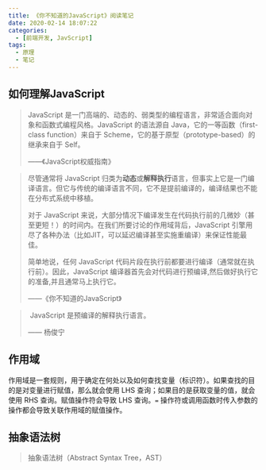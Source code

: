 ```yaml
---
title: 《你不知道的JavaScript》阅读笔记
date: 2020-02-14 18:07:22
categories:
  - [前端开发, JavScript]
tags:
  - 原理
  - 笔记
---
```


## 如何理解JavaScript

> JavaScript 是一门高端的、动态的、弱类型的编程语言，非常适合面向对象和函数式编程风格。JavaScript 的语法源自 Java，它的一等函数（first-class function）来自于 Scheme，它的基于原型（prototype-based）的继承来自于 Self。
>
> ——《JavaScript权威指南》

> 尽管通常将 JavaScript 归类为**动态**或**解释执行**语言，但事实上它是一门编译语言。但它与传统的编译语言不同，它不是提前编译的，编译结果也不能在分布式系统中移植。
>
> 对于 JavaScript 来说，大部分情况下编译发生在代码执行前的几微妙（甚至更短！）的时间内。在我们所要讨论的作用域背后，JavaScript 引擎用尽了各种办法（比如JIT，可以延迟编译甚至实施重编译）来保证性能最佳。
>
> 简单地说，任何 JavaScript 代码片段在执行前都要进行编译（通常就在执行前）。因此，JavaScript 编译器首先会对代码进行预编译,然后做好执行它的准备,并且通常马上执行它。
>
> ——《你不知道的JavaScript》

> ​	JavaScript 是预编译的解释执行语言。
>
> —— 杨俊宁

## 作用域

作用域是一套规则，用于确定在何处以及如何查找变量（标识符）。如果查找的目的是对变量进行赋值，那么就会使用 LHS 查询；如果目的是获取变量的值，就会使用 RHS 查询。赋值操作符会导致 LHS 查询。`=` 操作符或调用函数时传入参数的操作都会导致关联作用域的赋值操作。

## 抽象语法树

> 抽象语法树（Abstract Syntax Tree，AST）